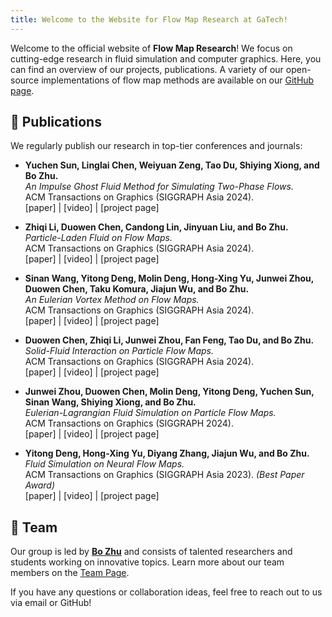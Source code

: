 ```yaml
---
title: Welcome to the Website for Flow Map Research at GaTech!
---
```


Welcome to the official website of **Flow Map Research**! We focus on cutting-edge research in fluid simulation and computer graphics. Here, you can find an overview of our projects, publications. A variety of our open-source implementations of flow map methods are available on our [GitHub page]().

## 📄 Publications

We regularly publish our research in top-tier conferences and journals:

- **Yuchen Sun, Linglai Chen, Weiyuan Zeng, Tao Du, Shiying Xiong, and Bo Zhu.**  
  *An Impulse Ghost Fluid Method for Simulating Two-Phase Flows.*  
  ACM Transactions on Graphics (SIGGRAPH Asia 2024).  
  [paper] | [video] | [project page]

- **Zhiqi Li, Duowen Chen, Candong Lin, Jinyuan Liu, and Bo Zhu.**  
  *Particle-Laden Fluid on Flow Maps.*  
  ACM Transactions on Graphics (SIGGRAPH Asia 2024).  
  [paper] | [video] | [project page]

- **Sinan Wang, Yitong Deng, Molin Deng, Hong-Xing Yu, Junwei Zhou, Duowen Chen, Taku Komura, Jiajun Wu, and Bo Zhu.**  
  *An Eulerian Vortex Method on Flow Maps.*  
  ACM Transactions on Graphics (SIGGRAPH Asia 2024).  
  [paper] | [video] | [project page]

- **Duowen Chen, Zhiqi Li, Junwei Zhou, Fan Feng, Tao Du, and Bo Zhu.**  
  *Solid-Fluid Interaction on Particle Flow Maps.*  
  ACM Transactions on Graphics (SIGGRAPH Asia 2024).  
  [paper] | [video] | [project page]

- **Junwei Zhou, Duowen Chen, Molin Deng, Yitong Deng, Yuchen Sun, Sinan Wang, Shiying Xiong, and Bo Zhu.**  
  *Eulerian-Lagrangian Fluid Simulation on Particle Flow Maps.*  
  ACM Transactions on Graphics (SIGGRAPH 2024).  
  [paper] | [video] | [project page]

- **Yitong Deng, Hong-Xing Yu, Diyang Zhang, Jiajun Wu, and Bo Zhu.**  
  *Fluid Simulation on Neural Flow Maps.*  
  ACM Transactions on Graphics (SIGGRAPH Asia 2023). *(Best Paper Award)*  
  [paper] | [video] | [project page]


## 👥 Team

Our group is led by **[Bo Zhu](https://faculty.cc.gatech.edu/~bozhu/)** and consists of talented researchers and students working on innovative topics. Learn more about our team members on the [Team Page](https://faculty.cc.gatech.edu/~bozhu/team.html).


If you have any questions or collaboration ideas, feel free to reach out to us via email or GitHub!
